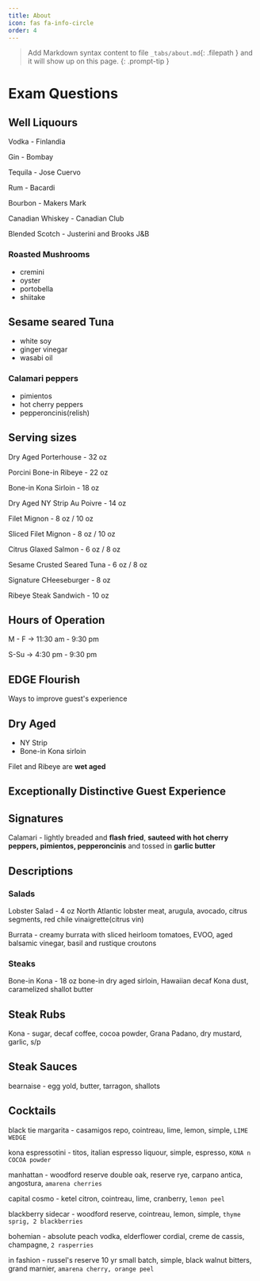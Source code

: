 ```yaml
---
title: About
icon: fas fa-info-circle
order: 4
---
```


> Add Markdown syntax content to file `_tabs/about.md`{: .filepath } and it will show up on this page.
{: .prompt-tip }





# Exam Questions

## Well Liquours

Vodka - Finlandia

Gin - Bombay

Tequila - Jose Cuervo

Rum - Bacardi

Bourbon - Makers Mark

Canadian Whiskey - Canadian Club

Blended Scotch - Justerini and Brooks J&B

### Roasted Mushrooms
* cremini
* oyster
* portobella
* shiitake

## Sesame seared Tuna
* white soy
* ginger vinegar
* wasabi oil

### Calamari peppers
* pimientos
* hot cherry peppers
* pepperoncinis(relish)

## Serving sizes

Dry Aged Porterhouse - 32 oz

Porcini Bone-in Ribeye - 22 oz

Bone-in Kona Sirloin - 18 oz

Dry Aged NY Strip Au Poivre - 14 oz

Filet Mignon - 8 oz / 10 oz

Sliced Filet Mignon - 8 oz / 10 oz

Citrus Glaxed Salmon - 6 oz / 8 oz

Sesame Crusted Seared Tuna - 6 oz / 8 oz

Signature CHeeseburger - 8 oz

Ribeye Steak Sandwich - 10 oz

## Hours of Operation

M - F -> 11:30 am - 9:30 pm

S-Su -> 4:30 pm - 9:30 pm

## EDGE Flourish

Ways to improve guest's experience

## Dry Aged

* NY Strip
* Bone-in Kona sirloin

Filet and Ribeye are **wet aged**

## Exceptionally Distinctive Guest Experience

## Signatures

Calamari -  lightly breaded and **flash fried**, **sauteed with hot cherry peppers, pimientos, pepperoncinis** and tossed in **garlic butter**





## Descriptions

### Salads

Lobster Salad - 4 oz North Atlantic lobster meat, arugula, avocado, citrus segments, red chile vinaigrette(citrus vin)

Burrata - creamy burrata with sliced heirloom tomatoes, EVOO, aged balsamic vinegar, basil and rustique croutons

### Steaks

Bone-in Kona - 18 oz bone-in dry aged sirloin, Hawaiian decaf Kona dust, caramelized shallot butter






## Steak Rubs

Kona - sugar, decaf coffee, cocoa powder, Grana Padano, dry mustard, garlic, s/p

## Steak Sauces

bearnaise - egg yold, butter, tarragon, shallots



## Cocktails

black tie margarita - casamigos repo, cointreau, lime, lemon, simple, `LIME WEDGE`

kona espressotini - titos, italian espresso liquour, simple, espresso, `KONA n COCOA powder`

manhattan - woodford reserve double oak, reserve rye, carpano antica, angostura, `amarena cherries`

capital cosmo - ketel citron, cointreau, lime, cranberry, `lemon peel`

blackberry sidecar - woodford reserve, cointreau, lemon, simple, `thyme sprig, 2 blackberries`

bohemian - absolute peach vodka, elderflower cordial, creme de cassis, champagne, `2 rasperries`

in fashion - russel's reserve 10 yr small batch, simple, black walnut bitters, grand marnier, `amarena cherry, orange peel`

